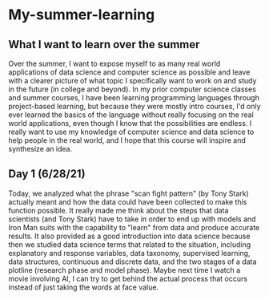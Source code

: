 # My-summer-learning

## **What I want to learn over the summer**
Over the summer, I want to expose myself to as many real world applications of data science and computer science as possible and leave with a clearer picture of what topic I specifically want to work on and study in the future (in college and beyond). In my prior computer science classes and summer courses, I have been learning programming languages through project-based learning, but because they were mostly intro courses, I'd only ever learned the basics of the language without really focusing on the real world applications, even though I know that the possibilities are endless. I really want to use my knowledge of computer science and data science to help people in the real world, and I hope that this course will inspire and synthesize an idea. 


## **Day 1 (6/28/21)**
Today, we analyzed what the phrase "scan fight pattern" (by Tony Stark) actually meant and how the data could have been collected to make this function possible. It really made me think about the steps that data scientists (and Tony Stark) have to take in order to end up with models and Iron Man suits with the capability to "learn" from data and produce accurate results. It also provided as a good introduction into data science because then we studied data science terms that related to the situation, including explanatory and response variables, data taxonomy, supervised learning, data structures, continuous and discrete data, and the two stages of a data plotline (research phase and model phase). Maybe next time I watch a movie involving AI, I can try to get behind the actual process that occurs instead of just taking the words at face value. 
